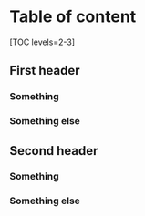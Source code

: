 # Table of content
[TOC levels=2-3]

## First header
### Something
### Something else

## Second header
### Something
### Something else
